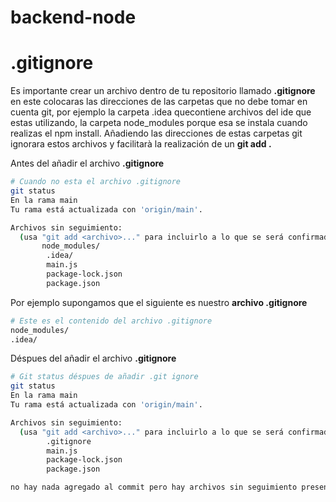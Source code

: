 # backend-node

# .gitignore

Es importante crear un archivo dentro de tu repositorio llamado __.gitignore__
en este colocaras las direcciones de las carpetas que no debe tomar en cuenta git,
por ejemplo la carpeta .idea quecontiene archivos del ide que estas utilizando, la carpeta node_modules porque
esa se instala cuando realizas el npm install. Añadiendo las direcciones de estas carpetas
git ignorara estos archivos y facilitarà la realización de un __git add .__

Antes del añadir el archivo __.gitignore__
```bash
# Cuando no esta el archivo .gitignore
git status
En la rama main
Tu rama está actualizada con 'origin/main'.

Archivos sin seguimiento:
  (usa "git add <archivo>..." para incluirlo a lo que se será confirmado)
       node_modules/
        .idea/
        main.js
        package-lock.json
        package.json
``` 

Por ejemplo supongamos que el siguiente es nuestro __archivo .gitignore__
```bash
# Este es el contenido del archivo .gitignore
node_modules/
.idea/
``` 
Déspues del añadir el archivo __.gitignore__
```bash
# Git status déspues de añadir .git ignore
git status
En la rama main
Tu rama está actualizada con 'origin/main'.

Archivos sin seguimiento:
  (usa "git add <archivo>..." para incluirlo a lo que se será confirmado)
        .gitignore
        main.js
        package-lock.json
        package.json

no hay nada agregado al commit pero hay archivos sin seguimiento presentes (usa "git add" para hacerles seguimiento)

``` 
